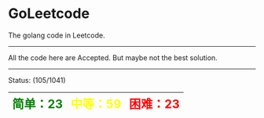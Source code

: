 # GoLeetcode
The golang code in Leetcode.

-----

All the code here are Accepted. But maybe not the best solution.

-----
Status: (105/1041)

| <font color=green size=5>简单：23</font> | <font color=yellow size=5>中等：59</font> | <font color=red size=5>困难：23</font> |
| ----------------------------------------|------------------------------------------|---------------------------------------|
